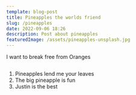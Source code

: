 ```yaml
---
template: blog-post
title: Pineapples the worlds friend
slug: /pineapples
date: 2022-09-06 18:26
description: Post about pineapples
featuredImage: /assets/pineapples-unsplash.jpg
---
```


I want to break free from Oranges

![]()

1. Pineapples lend me your leaves
2. The big pineapple is fun
3. Justin is the best
